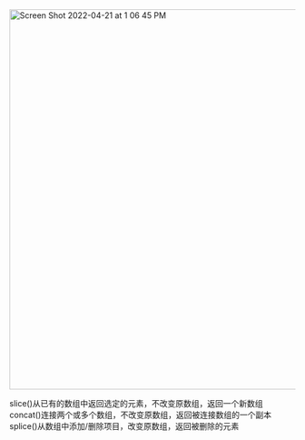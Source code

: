 

<img width="669" alt="Screen Shot 2022-04-21 at 1 06 45 PM" src="https://user-images.githubusercontent.com/59748598/164543864-afad5d90-0d0a-4c2b-a529-9241feb6145c.png">

slice()从已有的数组中返回选定的元素，不改变原数组，返回一个新数组
concat()连接两个或多个数组，不改变原数组，返回被连接数组的一个副本
 splice()从数组中添加/删除项目，改变原数组，返回被删除的元素
